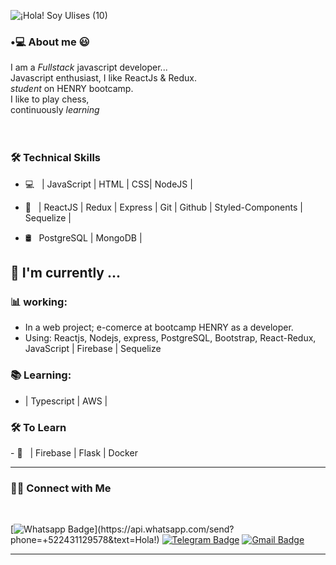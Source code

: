 ![¡Hola! Soy Ulises (10)](https://user-images.githubusercontent.com/31374870/162561273-55a2f2d4-a56c-4a5c-af03-9db4ad15026e.png)

<h3>•💻 About me 😃 </h3> 
   I am a <em>Fullstack</em> javascript developer... 
  <br/> Javascript enthusiast, I like ReactJs & Redux. 
    <br/> <em>student</em> on HENRY bootcamp.
      <br/>
I like to play chess,
          <br/>
   continuously <em>learning</em>
  </samp>
  <br/>
  <br/>
  <br/>
  

### 🛠 Technical Skills
- 💻 &nbsp;  | JavaScript | HTML | CSS| NodeJS |

- 🔧 &nbsp;  | ReactJS | Redux | Express | Git | Github | Styled-Components | Sequelize |

- 🛢 &nbsp; PostgreSQL | MongoDB |

##  :calendar: I'm currently  ...

### :bar_chart: working:

 - In a web project; e-comerce at bootcamp HENRY as a developer.
 - Using: Reactjs, Nodejs, express, PostgreSQL, Bootstrap, React-Redux, JavaScript | Firebase | Sequelize
 
 ### :books: Learning:
 - | Typescript | AWS |

<h3>🛠 To Learn</h3>
- 🔧 &nbsp; | Firebase | Flask | Docker

<hr>

<h3> 🤝🏻 Connect with Me </h3>

<br>



<p align="center">
<!--
<a href="https://www.linkedin.com/in/shivam-malpani-47a379198/"><img alt="LinkedIn" src="https://img.shields.io/badge/LinkedIn-Shivam%20Malpani-blue?style=flat-square&logo=linkedin"></a>
-->

<!--[![Linkedin Badge](https://img.shields.io/badge/-LinkedIn-blue?style=flat-square&logo=Linkedin&logoColor=white&link=https://www.linkedin.com/in/luiz-carlos-abbott-galvão-neto-21a93b148/)](https://www.linkedin.com/in/luiz-carlos-abbott-galvão-neto-21a93b148/)-->
[![Whatsapp Badge](https://img.shields.io/badge/-Whatsapp-4CA143?style=flat-square&labelColor=4CA143&logo=whatsapp&logoColor=white&link=https://api.whatsapp.com/send?phone=+522431129578&text=Olá!)](https://api.whatsapp.com/send?phone=+522431129578&text=Hola!)
[![Telegram Badge](https://img.shields.io/badge/-Telegram-1ca0f1?style=flat-square&labelColor=1ca0f1&logo=telegram&logoColor=white&link=https://t.me/UlisesOrea)](https://t.me/UlisesOrea)
[![Gmail Badge](https://img.shields.io/badge/-Gmail-c14438?style=flat-square&logo=Gmail&logoColor=white&link=mailto:j.ulisesorea@gmail.com)](mailto:j.ulisesorea@gmail.com)

</p>

<hr>



<!--
**UlisesOrea07/UlisesOrea07** is a ✨ _special_ ✨ repository because its `README.md` (this file) appears on your GitHub profile.


Here are some ideas to get you started:

- 🔭 I’m currently working on ...
- 🌱 I’m currently learning ...
- 👯 I’m looking to collaborate on ...
- 🤔 I’m looking for help with ...
- 💬 Ask me about ...
- 📫 How to reach me: ...
- 😄 Pronouns: ...
- ⚡ Fun fact: ...
-->
